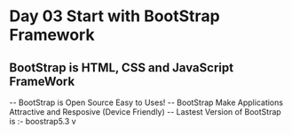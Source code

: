 # Day 03 Start with BootStrap Framework 
## BootStrap is HTML, CSS and JavaScript FrameWork

-- BootStrap  is  Open Source Easy to Uses!
-- BootStrap Make Applications Attractive and Resposive (Device Friendly)
-- Lastest Version of BootStrap is :- boostrap5.3 v
